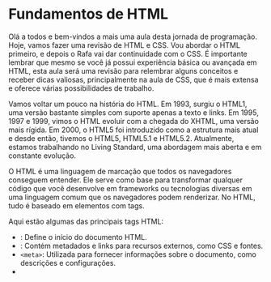 # Fundamentos de HTML


Olá a todos e bem-vindos a mais uma aula desta jornada de programação. Hoje, vamos fazer uma revisão de HTML e CSS. Vou abordar o HTML primeiro, e depois o Rafa vai dar continuidade com o CSS. É importante lembrar que mesmo se você já possui experiência básica ou avançada em HTML, esta aula será uma revisão para relembrar alguns conceitos e receber dicas valiosas, principalmente na aula de CSS, que é mais extensa e oferece várias possibilidades de trabalho.

Vamos voltar um pouco na história do HTML. Em 1993, surgiu o HTML1, uma versão bastante simples com suporte apenas a texto e links. Em 1995, 1997 e 1999, vimos o HTML evoluir com a chegada do XHTML, uma versão mais rígida. Em 2000, o HTML5 foi introduzido como a estrutura mais atual e desde então, tivemos o HTML5, HTML5.1 e HTML5.2. Atualmente, estamos trabalhando no Living Standard, uma abordagem mais aberta e em constante evolução.

O HTML é uma linguagem de marcação que todos os navegadores conseguem entender. Ele serve como base para transformar qualquer código que você desenvolve em frameworks ou tecnologias diversas em uma linguagem comum que os navegadores podem renderizar. No HTML, tudo é baseado em elementos com tags.

Aqui estão algumas das principais tags HTML:

* <html>: Define o início do documento HTML.
* <head>: Contém metadados e links para recursos externos, como CSS e fontes.
* `<meta>`: Utilizada para fornecer informações sobre o documento, como descrições e configurações.
* <title>: Define o título da página.
* `<link>`: Usada para referenciar arquivos CSS externos.
* <style>: Permite a adição de estilos CSS diretamente no HTML, embora isso tenha caído em desuso.
* <script>: Utilizada para adicionar código JavaScript ao documento.
* <body>: Contém o conteúdo principal da página.
* <div>: Usada para criar divisões de blocos.
*  `<p>`: Define parágrafos.
* `<a>`: Cria links.
* `<img>`: Insere imagens.
* <ul> e <ol>: Usadas para criar listas não ordenadas e ordenadas, respectivamente.
* <li>: Define itens de lista.
* <h1>, <h2>, ... <h6>: Usadas para cabeçalhos e títulos, com diferentes níveis de hierarquia.
* `<br>`: Insere quebras de linha.
* <hr>: Cria uma linha horizontal.
* <form>: Define um formulário.
* `<input>`: Adiciona campos de entrada em formulários.
* `<button>`: Cria botões.

A transição para o HTML5 trouxe novos elementos semânticos e uma melhor organização do conteúdo, como `<header>`, `<main>`, `<section>`, e `<footer>`. O HTML5 também introduziu a tag `<figure>` para imagens e `<figcaption>` para legendas, o que é particularmente útil.

Para ver exemplos práticos, podemos analisar sites populares, como Globo.com e Netflix, que seguem padrões de HTML5 e organizam seu conteúdo em seções. Esses sites são ótimos exemplos de boas práticas de HTML e CSS.

O HTML5 é essencial para uma boa classificação nos mecanismos de busca, e investir em estruturas bem definidas e padrões é uma prática valiosa. Espero que esta aula tenha sido útil. Agora, o Rafa continuará com a parte de css.

# Fundamentos e Prática CSS


Olá pessoal! Nesta aula, vamos revisitar conceitos importantes de CSS. O CSS, ou Cascading Style Sheets, é a linguagem que os navegadores usam para estilizar elementos HTML em páginas web. Em resumo, ele é o que torna os sites visualmente atraentes.

O CSS é separado do HTML e é vinculado a ele. O HTML é o ponto de partida para tudo, pois faz a chamada para o arquivo de estilos CSS. Existem três elementos-chave no CSS: o  **seletor** , a **propriedade** e o **valor.**

O **seletor** identifica os elementos HTML a serem estilizados, a **propriedade** define o que será alterado e o **valor** especifica o estilo desejado.

A evolução do CSS ao longo dos anos trouxe recursos avançados, como gradientes, sombras, bordas arredondadas, transições e transformações. O CSS3 é amplamente usado e suportado por todos os navegadores, tornando possível criar designs mais interativos e ricos.

A responsividade é um conceito crucial para garantir que as páginas funcionem bem em diferentes tamanhos de tela. O uso de Media Queries ajuda a aplicar estilos específicos com base nas dimensões da tela. A estratégia "Mobile First" envolve começar pelo design para telas menores, facilitando a adaptação a tamanhos maiores posteriormente.

O Flexbox e o CSS Grid são recursos poderosos para criar layouts complexos e responsivos. Essas ferramentas simplificam a criação de designs flexíveis que se ajustam automaticamente ao tamanho da tela.

Dicas práticas incluem manter o código CSS organizado com nomes claros e semânticos, usar pré-processadores como Sass ou Less para eficiência, testar em diversos navegadores para garantir a compatibilidade, otimizar imagens e recursos para melhorar o carregamento da página e usar seletores com sabedoria para evitar conflitos.

Agora, vamos aplicar esses conceitos na prática.

1 - Baixem o arquivo HTML: [index.html](https://verzelcombr144-my.sharepoint.com/:f:/g/personal/daniel_verzel_com_br/EpE5lpe_L0dAmcvhTlogL5oBP0hcpzp3y_A54nr6RNHJTQ?e=ANohFQ).

![](https://imgix.cosmicjs.com/eabdc630-52c3-11ee-addd-41dbf080db6f-image.png)

2 - Abram no [VS Code](https://code.visualstudio.com/download) ou qualquer editor de código de sua preferência

![](https://imgix.cosmicjs.com/8303b530-52c4-11ee-addd-41dbf080db6f-image.png)

3 - Criem um arquivo CSS para começarmos a estilização.

![](https://imgix.cosmicjs.com/fc88b770-52c4-11ee-9385-65a0f86c805c-image.png)

Em seguida, vincularemos o arquivo CSS ao HTML para vermos as transformações acontecerem

Vamos construir um formulário com efeitos de gradiente, botões interativos e rótulos dinâmicos, tudo isso apenas com HTML e CSS. Vai ser incrível, e vocês vão ver como o CSS desempenha um papel fundamental na criação de designs impressionantes. Portanto, mãos à obra!

Olá pessoal! Nesta aula, vamos revisitar conceitos importantes de CSS. O CSS, ou Cascading Style Sheets, é a linguagem que os navegadores usam para estilizar elementos HTML em páginas web. Em resumo, ele é o que torna os sites visualmente atraentes.

O CSS é separado do HTML e é vinculado a ele. O HTML é o ponto de partida para tudo, pois faz a chamada para o arquivo de estilos CSS. Existem três elementos-chave no CSS: o  **seletor** , a **propriedade** e o **valor.**

O **seletor** identifica os elementos HTML a serem estilizados, a **propriedade** define o que será alterado e o **valor** especifica o estilo desejado.

A evolução do CSS ao longo dos anos trouxe recursos avançados, como gradientes, sombras, bordas arredondadas, transições e transformações. O CSS3 é amplamente usado e suportado por todos os navegadores, tornando possível criar designs mais interativos e ricos.

A responsividade é um conceito crucial para garantir que as páginas funcionem bem em diferentes tamanhos de tela. O uso de Media Queries ajuda a aplicar estilos específicos com base nas dimensões da tela. A estratégia "Mobile First" envolve começar pelo design para telas menores, facilitando a adaptação a tamanhos maiores posteriormente.

O Flexbox e o CSS Grid são recursos poderosos para criar layouts complexos e responsivos. Essas ferramentas simplificam a criação de designs flexíveis que se ajustam automaticamente ao tamanho da tela.

Dicas práticas incluem manter o código CSS organizado com nomes claros e semânticos, usar pré-processadores como Sass ou Less para eficiência, testar em diversos navegadores para garantir a compatibilidade, otimizar imagens e recursos para melhorar o carregamento da página e usar seletores com sabedoria para evitar conflitos.

Agora, vamos aplicar esses conceitos na prática.

1 - Baixem o arquivo HTML: [index.html](https://verzelcombr144-my.sharepoint.com/:f:/g/personal/daniel_verzel_com_br/EpE5lpe_L0dAmcvhTlogL5oBP0hcpzp3y_A54nr6RNHJTQ?e=ANohFQ).

![](https://imgix.cosmicjs.com/eabdc630-52c3-11ee-addd-41dbf080db6f-image.png)

2 - Abram no [VS Code](https://code.visualstudio.com/download) ou qualquer editor de código de sua preferência

![](https://imgix.cosmicjs.com/8303b530-52c4-11ee-addd-41dbf080db6f-image.png)

3 - Criem um arquivo CSS para começarmos a estilização.

![](https://imgix.cosmicjs.com/fc88b770-52c4-11ee-9385-65a0f86c805c-image.png)

Em seguida, vincularemos o arquivo CSS ao HTML para vermos as transformações acontecerem

Vamos construir um formulário com efeitos de gradiente, botões interativos e rótulos dinâmicos, tudo isso apenas com HTML e CSS. Vai ser incrível, e vocês vão ver como o CSS desempenha um papel fundamental na criação de designs impressionantes. Portanto, mãos à obra!

Olá pessoal! Nesta aula, vamos revisitar conceitos importantes de CSS. O CSS, ou Cascading Style Sheets, é a linguagem que os navegadores usam para estilizar elementos HTML em páginas web. Em resumo, ele é o que torna os sites visualmente atraentes.

O CSS é separado do HTML e é vinculado a ele. O HTML é o ponto de partida para tudo, pois faz a chamada para o arquivo de estilos CSS. Existem três elementos-chave no CSS: o  **seletor** , a **propriedade** e o **valor.**

O **seletor** identifica os elementos HTML a serem estilizados, a **propriedade** define o que será alterado e o **valor** especifica o estilo desejado.

A evolução do CSS ao longo dos anos trouxe recursos avançados, como gradientes, sombras, bordas arredondadas, transições e transformações. O CSS3 é amplamente usado e suportado por todos os navegadores, tornando possível criar designs mais interativos e ricos.

A responsividade é um conceito crucial para garantir que as páginas funcionem bem em diferentes tamanhos de tela. O uso de Media Queries ajuda a aplicar estilos específicos com base nas dimensões da tela. A estratégia "Mobile First" envolve começar pelo design para telas menores, facilitando a adaptação a tamanhos maiores posteriormente.

O Flexbox e o CSS Grid são recursos poderosos para criar layouts complexos e responsivos. Essas ferramentas simplificam a criação de designs flexíveis que se ajustam automaticamente ao tamanho da tela.

Dicas práticas incluem manter o código CSS organizado com nomes claros e semânticos, usar pré-processadores como Sass ou Less para eficiência, testar em diversos navegadores para garantir a compatibilidade, otimizar imagens e recursos para melhorar o carregamento da página e usar seletores com sabedoria para evitar conflitos.

Agora, vamos aplicar esses conceitos na prática.

1 - Baixem o arquivo HTML: [index.html](https://verzelcombr144-my.sharepoint.com/:f:/g/personal/daniel_verzel_com_br/EpE5lpe_L0dAmcvhTlogL5oBP0hcpzp3y_A54nr6RNHJTQ?e=ANohFQ).

![](https://imgix.cosmicjs.com/eabdc630-52c3-11ee-addd-41dbf080db6f-image.png)

2 - Abram no [VS Code](https://code.visualstudio.com/download) ou qualquer editor de código de sua preferência

![](https://imgix.cosmicjs.com/8303b530-52c4-11ee-addd-41dbf080db6f-image.png)

3 - Criem um arquivo CSS para começarmos a estilização.

![](https://imgix.cosmicjs.com/fc88b770-52c4-11ee-9385-65a0f86c805c-image.png)

Em seguida, vincularemos o arquivo CSS ao HTML para vermos as transformações acontecerem

Vamos construir um formulário com efeitos de gradiente, botões interativos e rótulos dinâmicos, tudo isso apenas com HTML e CSS. Vai ser incrível, e vocês vão ver como o CSS desempenha um papel fundamental na criação de designs impressionantes. Portanto, mãos à obra!


# Esrilizando Layouts


Agora, vamos aprender como vincular um arquivo CSS ao nosso HTML. Isso é essencial para estilizar nossas páginas da web. Dentro da tag `<link>`, temos a propriedade rel. Neste caso, estamos usando rel="stylesheet" para indicar que estamos vinculando um arquivo de estilo CSS.

Em seguida, usamos o atributo href para apontar para o nosso arquivo CSS. Aqui, estou vinculando um arquivo chamado styles.css.

**index.html:**

`<span class="react-syntax-highlighter-line-number">1 </span>``<span class="token"><span class="token"><span class="token punctuation"><</span>link</span> <span class="token">rel</span><span class="token attr-value"><span class="token punctuation">=</span><span class="token punctuation">"</span>stylesheet<span class="token punctuation">"</span></span> <span class="token">href</span><span class="token attr-value"><span class="token punctuation">=</span><span class="token punctuation">"</span>styles.css<span class="token punctuation">"</span></span><span class="token punctuation">/></span></span>`

No navegador, você pode verificar se o arquivo está vinculado pressionando Ctrl + Shift + I ou clicando com o botão direito e selecionando "Inspecionar".

Agora, vamos dar uma olhada mais detalhada no nosso formulário. A primeira grande mudança que faremos é na fonte usada. Estamos usando a fonte chamada "Poppins", que está disponível no Google Fonts. Para importá-la no nosso CSS, usaremos a regra @import com a URL da fonte, que encontramos no Google Fonts.

**styles.css:**

`<span class="react-syntax-highlighter-line-number">1 </span>``@<span class="token">import</span> <span class="token">url</span><span class="token punctuation">(</span><span class="token">'https://fonts.googleapis.com/css?family=Poppins:400,500,600,700&display=swap'</span><span class="token punctuation">)</span><span class="token punctuation">;</span>`

É importante notar que estamos importando apenas os estilos de peso 400, 500, 600 e 700, para economizar no tamanho do arquivo. Além disso, estamos configurando o font-display como "swap" para uma melhor experiência de carregamento.

Agora que configuramos a fonte, vamos começar a estilização. Primeiro, estamos definindo estilos globais que afetam todos os elementos do nosso site. Estamos zerando margens e preenchimentos padrão, definindo o tamanho da caixa e especificando a fonte que será usada em todo o site.

**styles.css:**

`<span class="react-syntax-highlighter-line-number">1 </span><span class="react-syntax-highlighter-line-number">2 </span><span class="react-syntax-highlighter-line-number">3 </span><span class="react-syntax-highlighter-line-number">4 </span><span class="react-syntax-highlighter-line-number">5 </span><span class="react-syntax-highlighter-line-number">6 </span><span class="react-syntax-highlighter-line-number">7 </span>``<span class="token operator">*</span> <span class="token punctuation">{</span>   margin<span class="token punctuation">:</span> <span class="token">0</span><span class="token punctuation">;</span>   padding<span class="token punctuation">:</span> <span class="token">0</span><span class="token punctuation">;</span>   outline<span class="token punctuation">:</span> none<span class="token punctuation">;</span>   box<span class="token operator">-</span>sizing<span class="token punctuation">:</span> border<span class="token operator">-</span>box<span class="token punctuation">;</span>   font<span class="token operator">-</span>family<span class="token punctuation">:</span> <span class="token">'Poppins'</span><span class="token punctuation">,</span> sans<span class="token operator">-</span>serif<span class="token punctuation">;</span> <span class="token punctuation">}</span>`

Lembre-se de que a ordem das regras CSS é importante, pois o navegador interpreta de cima para baixo. Portanto, estilos globais devem vir primeiro.

Agora, vamos estilizar o `<body>`. Estamos usando display: flex para usar o flexbox, uma técnica de layout poderosa. Em seguida, alinhamos o conteúdo no centro vertical e horizontalmente.

Também definimos a altura mínima do `<body>` como 100vh (viewport height) para garantir que ele cubra a tela inteira. Adicionamos um preenchimento de 15 pixels, mantendo a mesma fonte que definimos anteriormente. O fundo recebe um gradiente criado com a função linear-gradient.

**styles.css:**

`<span class="react-syntax-highlighter-line-number">1 </span><span class="react-syntax-highlighter-line-number">2 </span><span class="react-syntax-highlighter-line-number">3 </span><span class="react-syntax-highlighter-line-number">4 </span><span class="react-syntax-highlighter-line-number">5 </span><span class="react-syntax-highlighter-line-number">6 </span><span class="react-syntax-highlighter-line-number">7 </span><span class="react-syntax-highlighter-line-number">8 </span><span class="react-syntax-highlighter-line-number">9 </span>``body <span class="token punctuation">{</span>   display<span class="token punctuation">:</span> flex<span class="token punctuation">;</span>   align<span class="token operator">-</span>items<span class="token punctuation">:</span> center<span class="token punctuation">;</span>   justify<span class="token operator">-</span>content<span class="token punctuation">:</span> center<span class="token punctuation">;</span>   min<span class="token operator">-</span>height<span class="token punctuation">:</span> <span class="token">100</span>vh<span class="token punctuation">;</span>   padding<span class="token punctuation">:</span> <span class="token">15</span>px<span class="token punctuation">;</span>   font<span class="token operator">-</span>family<span class="token punctuation">:</span> <span class="token">'Poppins'</span><span class="token punctuation">,</span> sans<span class="token operator">-</span>serif<span class="token punctuation">;</span>   background<span class="token punctuation">:</span> linear<span class="token operator">-</span><span class="token">gradient</span><span class="token punctuation">(</span><span class="token">115</span>deg<span class="token punctuation">,</span> #<span class="token">56</span>d8e4 <span class="token">10</span><span class="token operator">%</span><span class="token punctuation">,</span> #<span class="token">9</span>f01ea <span class="token">90</span><span class="token operator">%</span><span class="token punctuation">)</span><span class="token punctuation">;</span> <span class="token punctuation">}</span>`

Agora que nosso `<body>` está estilizado, vamos passar para o elemento .container. Usamos uma classe para selecionar este elemento, já que pode haver várias instâncias no nosso HTML. Definimos a largura em 800 pixels e o fundo como branco.

Também adicionamos um preenchimento para criar espaço dentro do elemento. Finalmente, aplicamos um efeito de sombra usando box-shadow.

**styles.css:**

`<span class="react-syntax-highlighter-line-number">1 </span><span class="react-syntax-highlighter-line-number">2 </span><span class="react-syntax-highlighter-line-number">3 </span><span class="react-syntax-highlighter-line-number">4 </span><span class="react-syntax-highlighter-line-number">5 </span><span class="react-syntax-highlighter-line-number">6 </span><span class="react-syntax-highlighter-line-number">7 </span>``<span class="token punctuation">.</span>container <span class="token punctuation">{</span> max<span class="token operator">-</span>width<span class="token punctuation">:</span> <span class="token">800</span>px<span class="token punctuation">;</span> background<span class="token punctuation">:</span> #fff<span class="token punctuation">;</span> width<span class="token punctuation">:</span> <span class="token">800</span>px<span class="token punctuation">;</span> padding<span class="token punctuation">:</span> <span class="token">25</span>px <span class="token">40</span>px <span class="token">10</span>px <span class="token">40</span>px<span class="token punctuation">;</span> box<span class="token operator">-</span>shadow<span class="token punctuation">:</span> <span class="token">0</span>px <span class="token">0</span>px <span class="token">10</span>px <span class="token">rgba</span><span class="token punctuation">(</span><span class="token">0</span><span class="token punctuation">,</span> <span class="token">0</span><span class="token punctuation">,</span> <span class="token">0</span><span class="token punctuation">,</span> <span class="token">0.1</span><span class="token punctuation">)</span><span class="token punctuation">;</span> <span class="token punctuation">}</span>`

Agora, nosso formulário está começando a ganhar forma, com um fundo agradável e um contêiner branco. Continuaremos a estilização, então fique atento para as próximas partes.

Agora, vamos aprender como vincular um arquivo CSS ao nosso HTML. Isso é essencial para estilizar nossas páginas da web. Dentro da tag `<link>`, temos a propriedade rel. Neste caso, estamos usando rel="stylesheet" para indicar que estamos vinculando um arquivo de estilo CSS.

Em seguida, usamos o atributo href para apontar para o nosso arquivo CSS. Aqui, estou vinculando um arquivo chamado styles.css.

**index.html:**

`<span class="react-syntax-highlighter-line-number">1 </span>``<span class="token"><span class="token"><span class="token punctuation"><</span>link</span> <span class="token">rel</span><span class="token attr-value"><span class="token punctuation">=</span><span class="token punctuation">"</span>stylesheet<span class="token punctuation">"</span></span> <span class="token">href</span><span class="token attr-value"><span class="token punctuation">=</span><span class="token punctuation">"</span>styles.css<span class="token punctuation">"</span></span><span class="token punctuation">/></span></span>`

No navegador, você pode verificar se o arquivo está vinculado pressionando Ctrl + Shift + I ou clicando com o botão direito e selecionando "Inspecionar".

Agora, vamos dar uma olhada mais detalhada no nosso formulário. A primeira grande mudança que faremos é na fonte usada. Estamos usando a fonte chamada "Poppins", que está disponível no Google Fonts. Para importá-la no nosso CSS, usaremos a regra @import com a URL da fonte, que encontramos no Google Fonts.

**styles.css:**

`<span class="react-syntax-highlighter-line-number">1 </span>``@<span class="token">import</span> <span class="token">url</span><span class="token punctuation">(</span><span class="token">'https://fonts.googleapis.com/css?family=Poppins:400,500,600,700&display=swap'</span><span class="token punctuation">)</span><span class="token punctuation">;</span>`

É importante notar que estamos importando apenas os estilos de peso 400, 500, 600 e 700, para economizar no tamanho do arquivo. Além disso, estamos configurando o font-display como "swap" para uma melhor experiência de carregamento.

Agora que configuramos a fonte, vamos começar a estilização. Primeiro, estamos definindo estilos globais que afetam todos os elementos do nosso site. Estamos zerando margens e preenchimentos padrão, definindo o tamanho da caixa e especificando a fonte que será usada em todo o site.

**styles.css:**

`<span class="react-syntax-highlighter-line-number">1 </span><span class="react-syntax-highlighter-line-number">2 </span><span class="react-syntax-highlighter-line-number">3 </span><span class="react-syntax-highlighter-line-number">4 </span><span class="react-syntax-highlighter-line-number">5 </span><span class="react-syntax-highlighter-line-number">6 </span><span class="react-syntax-highlighter-line-number">7 </span>``<span class="token operator">*</span> <span class="token punctuation">{</span>   margin<span class="token punctuation">:</span> <span class="token">0</span><span class="token punctuation">;</span>   padding<span class="token punctuation">:</span> <span class="token">0</span><span class="token punctuation">;</span>   outline<span class="token punctuation">:</span> none<span class="token punctuation">;</span>   box<span class="token operator">-</span>sizing<span class="token punctuation">:</span> border<span class="token operator">-</span>box<span class="token punctuation">;</span>   font<span class="token operator">-</span>family<span class="token punctuation">:</span> <span class="token">'Poppins'</span><span class="token punctuation">,</span> sans<span class="token operator">-</span>serif<span class="token punctuation">;</span> <span class="token punctuation">}</span>`

Lembre-se de que a ordem das regras CSS é importante, pois o navegador interpreta de cima para baixo. Portanto, estilos globais devem vir primeiro.

Agora, vamos estilizar o `<body>`. Estamos usando display: flex para usar o flexbox, uma técnica de layout poderosa. Em seguida, alinhamos o conteúdo no centro vertical e horizontalmente.

Também definimos a altura mínima do `<body>` como 100vh (viewport height) para garantir que ele cubra a tela inteira. Adicionamos um preenchimento de 15 pixels, mantendo a mesma fonte que definimos anteriormente. O fundo recebe um gradiente criado com a função linear-gradient.

**styles.css:**

`<span class="react-syntax-highlighter-line-number">1 </span><span class="react-syntax-highlighter-line-number">2 </span><span class="react-syntax-highlighter-line-number">3 </span><span class="react-syntax-highlighter-line-number">4 </span><span class="react-syntax-highlighter-line-number">5 </span><span class="react-syntax-highlighter-line-number">6 </span><span class="react-syntax-highlighter-line-number">7 </span><span class="react-syntax-highlighter-line-number">8 </span><span class="react-syntax-highlighter-line-number">9 </span>``body <span class="token punctuation">{</span>   display<span class="token punctuation">:</span> flex<span class="token punctuation">;</span>   align<span class="token operator">-</span>items<span class="token punctuation">:</span> center<span class="token punctuation">;</span>   justify<span class="token operator">-</span>content<span class="token punctuation">:</span> center<span class="token punctuation">;</span>   min<span class="token operator">-</span>height<span class="token punctuation">:</span> <span class="token">100</span>vh<span class="token punctuation">;</span>   padding<span class="token punctuation">:</span> <span class="token">15</span>px<span class="token punctuation">;</span>   font<span class="token operator">-</span>family<span class="token punctuation">:</span> <span class="token">'Poppins'</span><span class="token punctuation">,</span> sans<span class="token operator">-</span>serif<span class="token punctuation">;</span>   background<span class="token punctuation">:</span> linear<span class="token operator">-</span><span class="token">gradient</span><span class="token punctuation">(</span><span class="token">115</span>deg<span class="token punctuation">,</span> #<span class="token">56</span>d8e4 <span class="token">10</span><span class="token operator">%</span><span class="token punctuation">,</span> #<span class="token">9</span>f01ea <span class="token">90</span><span class="token operator">%</span><span class="token punctuation">)</span><span class="token punctuation">;</span> <span class="token punctuation">}</span>`

Agora que nosso `<body>` está estilizado, vamos passar para o elemento .container. Usamos uma classe para selecionar este elemento, já que pode haver várias instâncias no nosso HTML. Definimos a largura em 800 pixels e o fundo como branco.

Também adicionamos um preenchimento para criar espaço dentro do elemento. Finalmente, aplicamos um efeito de sombra usando box-shadow.

**styles.css:**

`<span class="react-syntax-highlighter-line-number">1 </span><span class="react-syntax-highlighter-line-number">2 </span><span class="react-syntax-highlighter-line-number">3 </span><span class="react-syntax-highlighter-line-number">4 </span><span class="react-syntax-highlighter-line-number">5 </span><span class="react-syntax-highlighter-line-number">6 </span><span class="react-syntax-highlighter-line-number">7 </span>``<span class="token punctuation">.</span>container <span class="token punctuation">{</span> max<span class="token operator">-</span>width<span class="token punctuation">:</span> <span class="token">800</span>px<span class="token punctuation">;</span> background<span class="token punctuation">:</span> #fff<span class="token punctuation">;</span> width<span class="token punctuation">:</span> <span class="token">800</span>px<span class="token punctuation">;</span> padding<span class="token punctuation">:</span> <span class="token">25</span>px <span class="token">40</span>px <span class="token">10</span>px <span class="token">40</span>px<span class="token punctuation">;</span> box<span class="token operator">-</span>shadow<span class="token punctuation">:</span> <span class="token">0</span>px <span class="token">0</span>px <span class="token">10</span>px <span class="token">rgba</span><span class="token punctuation">(</span><span class="token">0</span><span class="token punctuation">,</span> <span class="token">0</span><span class="token punctuation">,</span> <span class="token">0</span><span class="token punctuation">,</span> <span class="token">0.1</span><span class="token punctuation">)</span><span class="token punctuation">;</span> <span class="token punctuation">}</span>`

Agora, nosso formulário está começando a ganhar forma, com um fundo agradável e um contêiner branco. Continuaremos a estilização, então fique atento para as próximas partes.

Agora, vamos aprender como vincular um arquivo CSS ao nosso HTML. Isso é essencial para estilizar nossas páginas da web. Dentro da tag `<link>`, temos a propriedade rel. Neste caso, estamos usando rel="stylesheet" para indicar que estamos vinculando um arquivo de estilo CSS.

Em seguida, usamos o atributo href para apontar para o nosso arquivo CSS. Aqui, estou vinculando um arquivo chamado styles.css.

**index.html:**

`<span class="react-syntax-highlighter-line-number">1 </span>``<span class="token"><span class="token"><span class="token punctuation"><</span>link</span> <span class="token">rel</span><span class="token attr-value"><span class="token punctuation">=</span><span class="token punctuation">"</span>stylesheet<span class="token punctuation">"</span></span> <span class="token">href</span><span class="token attr-value"><span class="token punctuation">=</span><span class="token punctuation">"</span>styles.css<span class="token punctuation">"</span></span><span class="token punctuation">/></span></span>`

No navegador, você pode verificar se o arquivo está vinculado pressionando Ctrl + Shift + I ou clicando com o botão direito e selecionando "Inspecionar".

Agora, vamos dar uma olhada mais detalhada no nosso formulário. A primeira grande mudança que faremos é na fonte usada. Estamos usando a fonte chamada "Poppins", que está disponível no Google Fonts. Para importá-la no nosso CSS, usaremos a regra @import com a URL da fonte, que encontramos no Google Fonts.

**styles.css:**

`<span class="react-syntax-highlighter-line-number">1 </span>``@<span class="token">import</span> <span class="token">url</span><span class="token punctuation">(</span><span class="token">'https://fonts.googleapis.com/css?family=Poppins:400,500,600,700&display=swap'</span><span class="token punctuation">)</span><span class="token punctuation">;</span>`

É importante notar que estamos importando apenas os estilos de peso 400, 500, 600 e 700, para economizar no tamanho do arquivo. Além disso, estamos configurando o font-display como "swap" para uma melhor experiência de carregamento.

Agora que configuramos a fonte, vamos começar a estilização. Primeiro, estamos definindo estilos globais que afetam todos os elementos do nosso site. Estamos zerando margens e preenchimentos padrão, definindo o tamanho da caixa e especificando a fonte que será usada em todo o site.

**styles.css:**

`<span class="react-syntax-highlighter-line-number">1 </span><span class="react-syntax-highlighter-line-number">2 </span><span class="react-syntax-highlighter-line-number">3 </span><span class="react-syntax-highlighter-line-number">4 </span><span class="react-syntax-highlighter-line-number">5 </span><span class="react-syntax-highlighter-line-number">6 </span><span class="react-syntax-highlighter-line-number">7 </span>``<span class="token operator">*</span> <span class="token punctuation">{</span>   margin<span class="token punctuation">:</span> <span class="token">0</span><span class="token punctuation">;</span>   padding<span class="token punctuation">:</span> <span class="token">0</span><span class="token punctuation">;</span>   outline<span class="token punctuation">:</span> none<span class="token punctuation">;</span>   box<span class="token operator">-</span>sizing<span class="token punctuation">:</span> border<span class="token operator">-</span>box<span class="token punctuation">;</span>   font<span class="token operator">-</span>family<span class="token punctuation">:</span> <span class="token">'Poppins'</span><span class="token punctuation">,</span> sans<span class="token operator">-</span>serif<span class="token punctuation">;</span> <span class="token punctuation">}</span>`

Lembre-se de que a ordem das regras CSS é importante, pois o navegador interpreta de cima para baixo. Portanto, estilos globais devem vir primeiro.

Agora, vamos estilizar o `<body>`. Estamos usando display: flex para usar o flexbox, uma técnica de layout poderosa. Em seguida, alinhamos o conteúdo no centro vertical e horizontalmente.

Também definimos a altura mínima do `<body>` como 100vh (viewport height) para garantir que ele cubra a tela inteira. Adicionamos um preenchimento de 15 pixels, mantendo a mesma fonte que definimos anteriormente. O fundo recebe um gradiente criado com a função linear-gradient.

**styles.css:**

`<span class="react-syntax-highlighter-line-number">1 </span><span class="react-syntax-highlighter-line-number">2 </span><span class="react-syntax-highlighter-line-number">3 </span><span class="react-syntax-highlighter-line-number">4 </span><span class="react-syntax-highlighter-line-number">5 </span><span class="react-syntax-highlighter-line-number">6 </span><span class="react-syntax-highlighter-line-number">7 </span><span class="react-syntax-highlighter-line-number">8 </span><span class="react-syntax-highlighter-line-number">9 </span>``body <span class="token punctuation">{</span>   display<span class="token punctuation">:</span> flex<span class="token punctuation">;</span>   align<span class="token operator">-</span>items<span class="token punctuation">:</span> center<span class="token punctuation">;</span>   justify<span class="token operator">-</span>content<span class="token punctuation">:</span> center<span class="token punctuation">;</span>   min<span class="token operator">-</span>height<span class="token punctuation">:</span> <span class="token">100</span>vh<span class="token punctuation">;</span>   padding<span class="token punctuation">:</span> <span class="token">15</span>px<span class="token punctuation">;</span>   font<span class="token operator">-</span>family<span class="token punctuation">:</span> <span class="token">'Poppins'</span><span class="token punctuation">,</span> sans<span class="token operator">-</span>serif<span class="token punctuation">;</span>   background<span class="token punctuation">:</span> linear<span class="token operator">-</span><span class="token">gradient</span><span class="token punctuation">(</span><span class="token">115</span>deg<span class="token punctuation">,</span> #<span class="token">56</span>d8e4 <span class="token">10</span><span class="token operator">%</span><span class="token punctuation">,</span> #<span class="token">9</span>f01ea <span class="token">90</span><span class="token operator">%</span><span class="token punctuation">)</span><span class="token punctuation">;</span> <span class="token punctuation">}</span>`

Agora que nosso `<body>` está estilizado, vamos passar para o elemento .container. Usamos uma classe para selecionar este elemento, já que pode haver várias instâncias no nosso HTML. Definimos a largura em 800 pixels e o fundo como branco.

Também adicionamos um preenchimento para criar espaço dentro do elemento. Finalmente, aplicamos um efeito de sombra usando box-shadow.

**styles.css:**

`<span class="react-syntax-highlighter-line-number">1 </span><span class="react-syntax-highlighter-line-number">2 </span><span class="react-syntax-highlighter-line-number">3 </span><span class="react-syntax-highlighter-line-number">4 </span><span class="react-syntax-highlighter-line-number">5 </span><span class="react-syntax-highlighter-line-number">6 </span><span class="react-syntax-highlighter-line-number">7 </span>``<span class="token punctuation">.</span>container <span class="token punctuation">{</span> max<span class="token operator">-</span>width<span class="token punctuation">:</span> <span class="token">800</span>px<span class="token punctuation">;</span> background<span class="token punctuation">:</span> #fff<span class="token punctuation">;</span> width<span class="token punctuation">:</span> <span class="token">800</span>px<span class="token punctuation">;</span> padding<span class="token punctuation">:</span> <span class="token">25</span>px <span class="token">40</span>px <span class="token">10</span>px <span class="token">40</span>px<span class="token punctuation">;</span> box<span class="token operator">-</span>shadow<span class="token punctuation">:</span> <span class="token">0</span>px <span class="token">0</span>px <span class="token">10</span>px <span class="token">rgba</span><span class="token punctuation">(</span><span class="token">0</span><span class="token punctuation">,</span> <span class="token">0</span><span class="token punctuation">,</span> <span class="token">0</span><span class="token punctuation">,</span> <span class="token">0.1</span><span class="token punctuation">)</span><span class="token punctuation">;</span> <span class="token punctuation">}</span>`

Agora, nosso formulário está começando a ganhar forma, com um fundo agradável e um contêiner branco. Continuaremos a estilização, então fique atento para as próximas partes.

# Estilizando o Formulário


Vamos agora estilizar o texto. Atualmente, ele é grande, tem um gradiente e está centralizado. No entanto, só queremos centralizar o texto, sem afetar o conteúdo geral.

Primeiro, aumentaremos o tamanho da fonte para 41 pixels e aplicaremos negrito ao texto. Agora, para a estilização do gradiente, precisamos ser mais precisos em nossa seleção.

Em vez de uma seleção genérica, vamos escolher o texto dentro do contexto do container. Isso evita problemas em projetos maiores com classes genéricas.

Agora, vamos aplicar o gradiente ao texto. Usaremos um plano de fundo com "Webkit Linear Gradient," indo da esquerda para a direita e usando as cores adequadas.

Para garantir que o gradiente afete apenas o texto, usaremos "background-clip" com "Webkit Background Clip" definido como "text." Em seguida, tornaremos a cor do texto transparente, permitindo que o gradiente apareça apenas onde o texto está visível.

Pronto, agora o texto parece ter um gradiente, enquanto o restante do formulário parece transparente.

**styles.css:**

`<span class="react-syntax-highlighter-line-number">1 </span><span class="react-syntax-highlighter-line-number">2 </span><span class="react-syntax-highlighter-line-number">3 </span><span class="react-syntax-highlighter-line-number">4 </span><span class="react-syntax-highlighter-line-number">5 </span><span class="react-syntax-highlighter-line-number">6 </span><span class="react-syntax-highlighter-line-number">7 </span><span class="react-syntax-highlighter-line-number">8 </span><span class="react-syntax-highlighter-line-number">9 </span>``<span class="token punctuation">.</span>container <span class="token punctuation">.</span>text <span class="token punctuation">{</span>   text<span class="token operator">-</span>align<span class="token punctuation">:</span> center<span class="token punctuation">;</span>   font<span class="token operator">-</span>size<span class="token punctuation">:</span> <span class="token">41</span>px<span class="token punctuation">;</span>   font<span class="token operator">-</span>weight<span class="token punctuation">:</span> <span class="token">600</span><span class="token punctuation">;</span>   font<span class="token operator">-</span>family<span class="token punctuation">:</span> <span class="token">'Poppins'</span><span class="token punctuation">,</span> sans<span class="token operator">-</span>serif<span class="token punctuation">;</span>   background<span class="token punctuation">:</span> <span class="token operator">-</span>webkit<span class="token operator">-</span>linear<span class="token operator">-</span><span class="token">gradient</span><span class="token punctuation">(</span>right<span class="token punctuation">,</span> #<span class="token">56</span>d8e4<span class="token punctuation">,</span> #<span class="token">9</span>f01ea<span class="token punctuation">,</span> #<span class="token">56</span>d8e4<span class="token punctuation">,</span> #<span class="token">9</span>f01ea<span class="token punctuation">)</span><span class="token punctuation">;</span>   <span class="token operator">-</span>webkit<span class="token operator">-</span>background<span class="token operator">-</span>clip<span class="token punctuation">:</span> text<span class="token punctuation">;</span>   <span class="token operator">-</span>webkit<span class="token operator">-</span>text<span class="token operator">-</span>fill<span class="token operator">-</span>color<span class="token punctuation">:</span> transparent<span class="token punctuation">;</span> <span class="token punctuation">}</span>`

Vamos para o próximo elemento, o "passo." Ele seguirá as mesmas propriedades que aplicamos ao texto anteriormente. Olhando para o HTML, vemos que o "passo" está dentro de um parágrafo (p) dentro do container. Não há outros parágrafos dentro do container, o que evita problemas de estilização em outros lugares.

Portanto, selecionaremos o "passo" usando a hierarquia, centralizaremos o texto, ajustaremos o tamanho da fonte e aplicaremos um gradiente, seguindo a mesma lógica que usamos anteriormente.

**styles.css:**

`<span class="react-syntax-highlighter-line-number">1 </span><span class="react-syntax-highlighter-line-number">2 </span><span class="react-syntax-highlighter-line-number">3 </span><span class="react-syntax-highlighter-line-number">4 </span><span class="react-syntax-highlighter-line-number">5 </span><span class="react-syntax-highlighter-line-number">6 </span><span class="react-syntax-highlighter-line-number">7 </span><span class="react-syntax-highlighter-line-number">8 </span><span class="react-syntax-highlighter-line-number">9 </span>``<span class="token punctuation">.</span>container p <span class="token punctuation">{</span>   margin<span class="token operator">-</span>left<span class="token punctuation">:</span> <span class="token">20</span>px<span class="token punctuation">;</span>   margin<span class="token operator">-</span>top<span class="token punctuation">:</span> <span class="token">20</span>px<span class="token punctuation">;</span>   text<span class="token operator">-</span>decoration<span class="token punctuation">:</span> underline<span class="token punctuation">;</span>   font<span class="token operator">-</span>family<span class="token punctuation">:</span> <span class="token">'Poppins'</span><span class="token punctuation">,</span> sans<span class="token operator">-</span>serif<span class="token punctuation">;</span>   background<span class="token punctuation">:</span> <span class="token operator">-</span>webkit<span class="token operator">-</span>linear<span class="token operator">-</span><span class="token">gradient</span><span class="token punctuation">(</span>right<span class="token punctuation">,</span> #<span class="token">56</span>d8e4<span class="token punctuation">,</span> #<span class="token">9</span>f01ea<span class="token punctuation">,</span> #<span class="token">56</span>d8e4<span class="token punctuation">,</span> #<span class="token">9</span>f01ea<span class="token punctuation">)</span><span class="token punctuation">;</span>   <span class="token operator">-</span>webkit<span class="token operator">-</span>background<span class="token operator">-</span>clip<span class="token punctuation">:</span> text<span class="token punctuation">;</span>   <span class="token operator">-</span>webkit<span class="token operator">-</span>text<span class="token operator">-</span>fill<span class="token operator">-</span>color<span class="token punctuation">:</span> transparent<span class="token punctuation">;</span> <span class="token punctuation">}</span>`

Estamos avançando na estilização do nosso formulário.

Vamos trabalhar agora dentro de cada etapa (step). Independentemente de ser o step 1, step 2 ou step 3, todos têm uma linha chamada "form row". A ideia é fazer com que o nome e sobrenome estejam na mesma linha, assim como o e-mail e a data de nascimento.

Para isso, vamos aplicar um estilo geral usando as classes de "step". Com isso, definimos o "display flex", que automaticamente alinha os elementos na horizontal. Em seguida, ajustamos uma margem vertical de 32 pixels.

**styles.css:**

`<span class="react-syntax-highlighter-line-number">1 </span><span class="react-syntax-highlighter-line-number">2 </span><span class="react-syntax-highlighter-line-number">3 </span><span class="react-syntax-highlighter-line-number">4 </span>``<span class="token punctuation">.</span>container <span class="token punctuation">.</span>step <span class="token punctuation">.</span>form<span class="token operator">-</span>row <span class="token punctuation">{</span>   display<span class="token punctuation">:</span> flex<span class="token punctuation">;</span>   margin<span class="token punctuation">:</span> <span class="token">32</span>px <span class="token">0</span><span class="token punctuation">;</span> <span class="token punctuation">}</span>`

Agora, vamos lidar com os elementos dentro dessas linhas. Eles compartilham a classe "input data", que define propriedades comuns. Primeiro, definimos que esses elementos ocupem 100% do espaço disponível em altura e largura, mantendo a altura de 20 pixels.

Além disso, usamos "position: relative" para permitir algumas personalizações. Resolvemos algumas sobreposições, mas por enquanto, removemos a posição relativa.

**styles.css:**

`<span class="react-syntax-highlighter-line-number">1 </span><span class="react-syntax-highlighter-line-number">2 </span><span class="react-syntax-highlighter-line-number">3 </span><span class="react-syntax-highlighter-line-number">4 </span><span class="react-syntax-highlighter-line-number">5 </span><span class="react-syntax-highlighter-line-number">6 </span>``<span class="token punctuation">.</span>step <span class="token punctuation">.</span>form<span class="token operator">-</span>row <span class="token punctuation">.</span>input<span class="token operator">-</span>data <span class="token punctuation">{</span>   width<span class="token punctuation">:</span> <span class="token">100</span><span class="token operator">%</span><span class="token punctuation">;</span>   height<span class="token punctuation">:</span> <span class="token">40</span>px<span class="token punctuation">;</span>   margin<span class="token punctuation">:</span> <span class="token">0</span> <span class="token">20</span>px<span class="token punctuation">;</span>   position<span class="token punctuation">:</span> relative<span class="token punctuation">;</span> <span class="token punctuation">}</span>`

A próxima etapa envolve os elementos de entrada de texto, que incluem tanto campos de entrada regulares quanto áreas de texto. Estilizamos esses elementos para corresponder à altura definida anteriormente (40 pixels para campos de entrada e 70 pixels para áreas de texto), e removemos as bordas padrão.

Depois, ajustamos o tamanho da fonte para 17 pixels e adicionamos uma borda inferior de 2 pixels na cor preta com 12% de opacidade.

**styles.css:**

``<span class="react-syntax-highlighter-line-number">`1
`<span class="react-syntax-highlighter-line-number">`2
`<span class="react-syntax-highlighter-line-number">`3
`<span class="react-syntax-highlighter-line-number">`4
`<span class="react-syntax-highlighter-line-number">`5
`<span class="react-syntax-highlighter-line-number">`6
`<span class="react-syntax-highlighter-line-number">`7
`<span class="react-syntax-highlighter-line-number">`8
`<span class="react-syntax-highlighter-line-number">`9
`<span class="react-syntax-highlighter-line-number">`10
`<span class="react-syntax-highlighter-line-number">`11
`<span class="react-syntax-highlighter-line-number">`12
`<span class="react-syntax-highlighter-line-number">`13
```<span class="token punctuation">`.step `<span class="token punctuation">`.form`<span class="token operator">`-row `<span class="token punctuation">`.textarea `<span class="token punctuation">`{
  height`<span class="token punctuation">`: `<span class="token">`70px`<span class="token punctuation">`;
`<span class="token punctuation">`}

`<span class="token punctuation">`.input `<span class="token operator">`-data input `<span class="token punctuation">`,
`<span class="token punctuation">`.textarea textarea `<span class="token punctuation">`{
  display `<span class="token punctuation">`: block `<span class="token punctuation">`;
  width `<span class="token punctuation">`: `<span class="token">`100 `<span class="token operator">`%`<span class="token punctuation">`;
  height `<span class="token punctuation">`: `<span class="token">`100 `<span class="token operator">`%`<span class="token punctuation">`;
  border `<span class="token punctuation">`: none `<span class="token punctuation">`;
  font `<span class="token operator">`-size `<span class="token punctuation">`: `<span class="token">`17px `<span class="token punctuation">`;
  border `<span class="token operator">`-bottom `<span class="token punctuation">`: `<span class="token">`2px solid `<span class="token">`rgba `<span class="token punctuation">`(`<span class="token">`0 `<span class="token punctuation">`, `<span class="token">`0 `<span class="token punctuation">`, `<span class="token">`0 `<span class="token punctuation">`, `<span class="token">`0.12 `<span class="token punctuation">`)`<span class="token punctuation">`;
`<span class="token punctuation">`}`

Vamos agora estilizar o texto. Atualmente, ele é grande, tem um gradiente e está centralizado. No entanto, só queremos centralizar o texto, sem afetar o conteúdo geral.

Primeiro, aumentaremos o tamanho da fonte para 41 pixels e aplicaremos negrito ao texto. Agora, para a estilização do gradiente, precisamos ser mais precisos em nossa seleção.

Em vez de uma seleção genérica, vamos escolher o texto dentro do contexto do container. Isso evita problemas em projetos maiores com classes genéricas.

Agora, vamos aplicar o gradiente ao texto. Usaremos um plano de fundo com "Webkit Linear Gradient," indo da esquerda para a direita e usando as cores adequadas.

Para garantir que o gradiente afete apenas o texto, usaremos "background-clip" com "Webkit Background Clip" definido como "text." Em seguida, tornaremos a cor do texto transparente, permitindo que o gradiente apareça apenas onde o texto está visível.

Pronto, agora o texto parece ter um gradiente, enquanto o restante do formulário parece transparente.

**styles.css:**

`<span class="react-syntax-highlighter-line-number">1 </span><span class="react-syntax-highlighter-line-number">2 </span><span class="react-syntax-highlighter-line-number">3 </span><span class="react-syntax-highlighter-line-number">4 </span><span class="react-syntax-highlighter-line-number">5 </span><span class="react-syntax-highlighter-line-number">6 </span><span class="react-syntax-highlighter-line-number">7 </span><span class="react-syntax-highlighter-line-number">8 </span><span class="react-syntax-highlighter-line-number">9 </span>``<span class="token punctuation">.</span>container <span class="token punctuation">.</span>text <span class="token punctuation">{</span>   text<span class="token operator">-</span>align<span class="token punctuation">:</span> center<span class="token punctuation">;</span>   font<span class="token operator">-</span>size<span class="token punctuation">:</span> <span class="token">41</span>px<span class="token punctuation">;</span>   font<span class="token operator">-</span>weight<span class="token punctuation">:</span> <span class="token">600</span><span class="token punctuation">;</span>   font<span class="token operator">-</span>family<span class="token punctuation">:</span> <span class="token">'Poppins'</span><span class="token punctuation">,</span> sans<span class="token operator">-</span>serif<span class="token punctuation">;</span>   background<span class="token punctuation">:</span> <span class="token operator">-</span>webkit<span class="token operator">-</span>linear<span class="token operator">-</span><span class="token">gradient</span><span class="token punctuation">(</span>right<span class="token punctuation">,</span> #<span class="token">56</span>d8e4<span class="token punctuation">,</span> #<span class="token">9</span>f01ea<span class="token punctuation">,</span> #<span class="token">56</span>d8e4<span class="token punctuation">,</span> #<span class="token">9</span>f01ea<span class="token punctuation">)</span><span class="token punctuation">;</span>   <span class="token operator">-</span>webkit<span class="token operator">-</span>background<span class="token operator">-</span>clip<span class="token punctuation">:</span> text<span class="token punctuation">;</span>   <span class="token operator">-</span>webkit<span class="token operator">-</span>text<span class="token operator">-</span>fill<span class="token operator">-</span>color<span class="token punctuation">:</span> transparent<span class="token punctuation">;</span> <span class="token punctuation">}</span>`

Vamos para o próximo elemento, o "passo." Ele seguirá as mesmas propriedades que aplicamos ao texto anteriormente. Olhando para o HTML, vemos que o "passo" está dentro de um parágrafo (p) dentro do container. Não há outros parágrafos dentro do container, o que evita problemas de estilização em outros lugares.

Portanto, selecionaremos o "passo" usando a hierarquia, centralizaremos o texto, ajustaremos o tamanho da fonte e aplicaremos um gradiente, seguindo a mesma lógica que usamos anteriormente.

**styles.css:**

`<span class="react-syntax-highlighter-line-number">1 </span><span class="react-syntax-highlighter-line-number">2 </span><span class="react-syntax-highlighter-line-number">3 </span><span class="react-syntax-highlighter-line-number">4 </span><span class="react-syntax-highlighter-line-number">5 </span><span class="react-syntax-highlighter-line-number">6 </span><span class="react-syntax-highlighter-line-number">7 </span><span class="react-syntax-highlighter-line-number">8 </span><span class="react-syntax-highlighter-line-number">9 </span>``<span class="token punctuation">.</span>container p <span class="token punctuation">{</span>   margin<span class="token operator">-</span>left<span class="token punctuation">:</span> <span class="token">20</span>px<span class="token punctuation">;</span>   margin<span class="token operator">-</span>top<span class="token punctuation">:</span> <span class="token">20</span>px<span class="token punctuation">;</span>   text<span class="token operator">-</span>decoration<span class="token punctuation">:</span> underline<span class="token punctuation">;</span>   font<span class="token operator">-</span>family<span class="token punctuation">:</span> <span class="token">'Poppins'</span><span class="token punctuation">,</span> sans<span class="token operator">-</span>serif<span class="token punctuation">;</span>   background<span class="token punctuation">:</span> <span class="token operator">-</span>webkit<span class="token operator">-</span>linear<span class="token operator">-</span><span class="token">gradient</span><span class="token punctuation">(</span>right<span class="token punctuation">,</span> #<span class="token">56</span>d8e4<span class="token punctuation">,</span> #<span class="token">9</span>f01ea<span class="token punctuation">,</span> #<span class="token">56</span>d8e4<span class="token punctuation">,</span> #<span class="token">9</span>f01ea<span class="token punctuation">)</span><span class="token punctuation">;</span>   <span class="token operator">-</span>webkit<span class="token operator">-</span>background<span class="token operator">-</span>clip<span class="token punctuation">:</span> text<span class="token punctuation">;</span>   <span class="token operator">-</span>webkit<span class="token operator">-</span>text<span class="token operator">-</span>fill<span class="token operator">-</span>color<span class="token punctuation">:</span> transparent<span class="token punctuation">;</span> <span class="token punctuation">}</span>`

Estamos avançando na estilização do nosso formulário.

Vamos trabalhar agora dentro de cada etapa (step). Independentemente de ser o step 1, step 2 ou step 3, todos têm uma linha chamada "form row". A ideia é fazer com que o nome e sobrenome estejam na mesma linha, assim como o e-mail e a data de nascimento.

Para isso, vamos aplicar um estilo geral usando as classes de "step". Com isso, definimos o "display flex", que automaticamente alinha os elementos na horizontal. Em seguida, ajustamos uma margem vertical de 32 pixels.

**styles.css:**

`<span class="react-syntax-highlighter-line-number">1 </span><span class="react-syntax-highlighter-line-number">2 </span><span class="react-syntax-highlighter-line-number">3 </span><span class="react-syntax-highlighter-line-number">4 </span>``<span class="token punctuation">.</span>container <span class="token punctuation">.</span>step <span class="token punctuation">.</span>form<span class="token operator">-</span>row <span class="token punctuation">{</span>   display<span class="token punctuation">:</span> flex<span class="token punctuation">;</span>   margin<span class="token punctuation">:</span> <span class="token">32</span>px <span class="token">0</span><span class="token punctuation">;</span> <span class="token punctuation">}</span>`

Agora, vamos lidar com os elementos dentro dessas linhas. Eles compartilham a classe "input data", que define propriedades comuns. Primeiro, definimos que esses elementos ocupem 100% do espaço disponível em altura e largura, mantendo a altura de 20 pixels.

Além disso, usamos "position: relative" para permitir algumas personalizações. Resolvemos algumas sobreposições, mas por enquanto, removemos a posição relativa.

**styles.css:**

`<span class="react-syntax-highlighter-line-number">1 </span><span class="react-syntax-highlighter-line-number">2 </span><span class="react-syntax-highlighter-line-number">3 </span><span class="react-syntax-highlighter-line-number">4 </span><span class="react-syntax-highlighter-line-number">5 </span><span class="react-syntax-highlighter-line-number">6 </span>``<span class="token punctuation">.</span>step <span class="token punctuation">.</span>form<span class="token operator">-</span>row <span class="token punctuation">.</span>input<span class="token operator">-</span>data <span class="token punctuation">{</span>   width<span class="token punctuation">:</span> <span class="token">100</span><span class="token operator">%</span><span class="token punctuation">;</span>   height<span class="token punctuation">:</span> <span class="token">40</span>px<span class="token punctuation">;</span>   margin<span class="token punctuation">:</span> <span class="token">0</span> <span class="token">20</span>px<span class="token punctuation">;</span>   position<span class="token punctuation">:</span> relative<span class="token punctuation">;</span> <span class="token punctuation">}</span>`

A próxima etapa envolve os elementos de entrada de texto, que incluem tanto campos de entrada regulares quanto áreas de texto. Estilizamos esses elementos para corresponder à altura definida anteriormente (40 pixels para campos de entrada e 70 pixels para áreas de texto), e removemos as bordas padrão.

Depois, ajustamos o tamanho da fonte para 17 pixels e adicionamos uma borda inferior de 2 pixels na cor preta com 12% de opacidade.

**styles.css:**

``<span class="react-syntax-highlighter-line-number">`1
`<span class="react-syntax-highlighter-line-number">`2
`<span class="react-syntax-highlighter-line-number">`3
`<span class="react-syntax-highlighter-line-number">`4
`<span class="react-syntax-highlighter-line-number">`5
`<span class="react-syntax-highlighter-line-number">`6
`<span class="react-syntax-highlighter-line-number">`7
`<span class="react-syntax-highlighter-line-number">`8
`<span class="react-syntax-highlighter-line-number">`9
`<span class="react-syntax-highlighter-line-number">`10
`<span class="react-syntax-highlighter-line-number">`11
`<span class="react-syntax-highlighter-line-number">`12
`<span class="react-syntax-highlighter-line-number">`13
```<span class="token punctuation">`.step `<span class="token punctuation">`.form`<span class="token operator">`-row `<span class="token punctuation">`.textarea `<span class="token punctuation">`{
  height`<span class="token punctuation">`: `<span class="token">`70px`<span class="token punctuation">`;
`<span class="token punctuation">`}

`<span class="token punctuation">`.input `<span class="token operator">`-data input `<span class="token punctuation">`,
`<span class="token punctuation">`.textarea textarea `<span class="token punctuation">`{
  display `<span class="token punctuation">`: block `<span class="token punctuation">`;
  width `<span class="token punctuation">`: `<span class="token">`100 `<span class="token operator">`%`<span class="token punctuation">`;
  height `<span class="token punctuation">`: `<span class="token">`100 `<span class="token operator">`%`<span class="token punctuation">`;
  border `<span class="token punctuation">`: none `<span class="token punctuation">`;
  font `<span class="token operator">`-size `<span class="token punctuation">`: `<span class="token">`17px `<span class="token punctuation">`;
  border `<span class="token operator">`-bottom `<span class="token punctuation">`: `<span class="token">`2px solid `<span class="token">`rgba `<span class="token punctuation">`(`<span class="token">`0 `<span class="token punctuation">`, `<span class="token">`0 `<span class="token punctuation">`, `<span class="token">`0 `<span class="token punctuation">`, `<span class="token">`0.12 `<span class="token punctuation">`)`<span class="token punctuation">`;
`<span class="token punctuation">`}`
